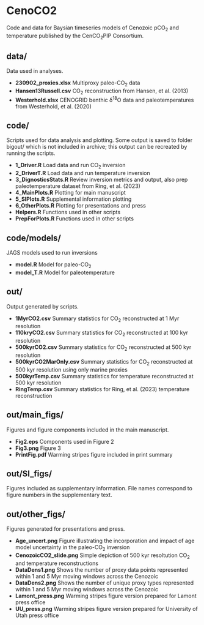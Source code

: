 # CenoCO2
Code and data for Baysian timeseries models of Cenozoic pCO<sub>2</sub> and temperature published by the CenCO<sub>2</sub>PIP Consortium.

## data/
Data used in analyses.
- **230902_proxies.xlsx** Multiproxy paleo-CO<sub>2</sub> data
- **Hansen13Russell.csv** CO<sub>2</sub> reconstruction from Hansen, et al. (2013)
- **Westerhold.xlsx** CENOGRID benthic &delta;<sup>18</sup>O data and paleotemperatures from Westerhold, et al. (2020)

## code/
Scripts used for data analysis and plotting. Some output is saved to folder bigout/ which is not included in archive; this output can be recreated by running the scripts.
- **1_Driver.R** Load data and run CO<sub>2</sub> inversion
- **2_DriverT.R** Load data and run temperature inversion
- **3_DignosticsStats.R** Review inversion metrics and output, also prep paleotemperature dataset from Ring, et al. (2023)
- **4_MainPlots.R** Plotting for main manuscript
- **5_SIPlots.R** Supplemental information plotting
- **6_OtherPlots.R** Plotting for presentations and press
- **Helpers.R** Functions used in other scripts
- **PrepForPlots.R** Functions used in other scripts

## code/models/
JAGS models used to run inversions
- **model.R** Model for paleo-CO<sub>2</sub>
- **model_T.R** Model for paleotemperature

## out/
Output generated by scripts.
- **1MyrCO2.csv** Summary statistics for CO<sub>2</sub> reconstructed at 1 Myr resolution
- **110kryCO2.csv** Summary statistics for CO<sub>2</sub> reconstructed at 100 kyr resolution
- **500kyrCO2.csv** Summary statistics for CO<sub>2</sub> reconstructed at 500 kyr resolution
- **500kyrCO2MarOnly.csv** Summary statistics for CO<sub>2</sub> reconstructed at 500 kyr resolution using only marine proxies
- **500kyrTemp.csv** Summary statistics for temperature reconstructed at 500 kyr resolution
- **RingTemp.csv** Summary statistics for Ring, et al. (2023) temperature reconstruction

## out/main_figs/
Figures and figure components included in the main manuscript.
- **Fig2.eps** Components used in Figure 2
- **Fig3.png** Figure 3
- **PrintFig.pdf** Warming stripes figure included in print summary

## out/SI_figs/
Figures included as supplementary information. File names correspond to figure numbers in the supplementary text.

## out/other_figs/
Figures generated for presentations and press.
- **Age_uncert.png** Figure illustrating the incorporation and impact of age model uncertainty in the paleo-CO<sub>2</sub> inversion
- **CenozoicCO2_slide.png** Simple depiction of 500 kyr resoltution CO<sub>2</sub> and temperature reconstructions
- **DataDens1.png** Shows the number of proxy data points represented within 1 and 5 Myr moving windows across the Cenozoic
- **DataDens2.png** Shows the number of unique proxy types represented within 1 and 5 Myr moving windows across the Cenozoic
- **Lamont_press.png** Warming stripes figure version prepared for Lamont press office
- **UU_press.png** Warming stripes figure version prepared for University of Utah press office